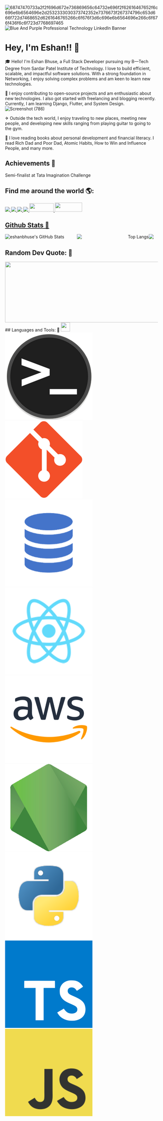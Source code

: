 ![68747470733a2f2f696d672e736869656c64732e696f2f62616467652f6c696e6b6564696e2d2532333030373742352e7376673f267374796c653d666f722d7468652d6261646765266c6f676f3d6c696e6b6564696e266c6f676f436f6c6f723d7768697465](https://github.com/user-attachments/assets/aab96b8c-75da-48d3-b389-1ed1302b366e)![Blue And Purple Professional Technology LinkedIn Banner](https://github.com/user-attachments/assets/ee1a5407-4d1f-4dc6-afc7-0f40435f3231)

# Hey, I'm Eshan!! 👋

🎓 Hello! I'm Eshan Bhuse, a Full Stack Developer pursuing my B—Tech Degree from Sardar Patel Institute of Technology. I love to build efficient, scalable, and impactful software solutions. 
   With a strong foundation in Networking, I enjoy solving complex problems and am keen to learn new technologies.

🎯 I enjoy contributing to open-source projects and am enthusiastic about new technologies. I also got started with freelancing and blogging recently. Currently, I am learning Django, Flutter, 
   and System Design.
![Screenshot (786)](https://github.com/user-attachments/assets/1cd8fb03-cdfc-4741-bdc7-ac3e2df0122a)


✈ Outside the tech world, I enjoy traveling to new places, meeting new people, and developing new skills ranging from playing guitar to going to the gym.

🎸 I love reading books about personal development and financial literacy. I read Rich Dad and Poor Dad, Atomic Habits, How to Win and Influence People, and many more.

## Achievements 🏅

Semi-finalist at Tata Imagination Challenge

## Find me around the world 🌎: 
<a href="www.linkedin.com/in/eshanbhuse">
<img src="https://camo.githubusercontent.com/d90c501c7f68295cfcab6a68b761ba5b1101292b8ac9895eaeca253df2e53eb3/68747470733a2f2f696d672e736869656c64732e696f2f62616467652f6c696e6b6564696e2d2532333030373742352e7376673f267374796c653d666f722d7468652d6261646765266c6f676f3d6c696e6b6564696e266c6f676f436f6c6f723d7768697465">
<a href="https://medium.com/@eshan.bhuse">
<img src="https://camo.githubusercontent.com/290851f87e4ab0147a0e9680e78244edf16303a3c965658336d64dc41e3974ad/68747470733a2f2f696d672e736869656c64732e696f2f62616467652f6d656469756d2d2532333132313030452e7376673f267374796c653d666f722d7468652d6261646765266c6f676f3d6d656469756d266c6f676f436f6c6f723d7768697465">
<a href="https://github.com/eshanbhuse">
<img src="https://camo.githubusercontent.com/9c137a831035de366198774c3260403fa2415d06ad2153a30098022f2c4249a9/68747470733a2f2f696d672e736869656c64732e696f2f62616467652f4769744875622d2532333132313030452e7376673f267374796c653d666f722d7468652d6261646765266c6f676f3d476974687562266c6f676f436f6c6f723d7768697465">
<a href="https://www.instagram.com/eshanbhuse?igsh=ZjE0dXR0dDIzeTB1">
<img src="https://camo.githubusercontent.com/4eccb7494c06c4358132bdec110cc4481f33b3e04d1be81c10f648742c0bc3f3/68747470733a2f2f696d672e736869656c64732e696f2f62616467652f696e7374616772616d2d2532334534343035462e7376673f267374796c653d666f722d7468652d6261646765266c6f676f3d696e7374616772616d266c6f676f436f6c6f723d7768697465">
<a href="mailto:eshan.bhuse@spit.ac.in">
<img src="https://static.dezeen.com/uploads/2020/10/gmail-google-logo-rebrand-workspace-design_dezeen_2364_col_0-1704x958.jpg" style="width:80px;height:28px">
<a href="https://leetcode.com/eshanbhuse">
<img src="https://blog.kakaocdn.net/dn/dyqZon/btqE0kscvyH/KVB2iWfZCj95KVWcjC7oIk/img.png" style="width:90px;height:30px">


## Github Stats 🏅
  <a href="https://awesome-github-stats.azurewebsites.net/index.html??cardType=level&theme=algolia&preferLogin=false"> 
  <img  alt="eshanbhuse's GitHub Stats" align="left" width="47%" src="https://awesome-github-stats.azurewebsites.net/user-stats/eshanbhuse?cardType=level&theme=algolia&preferLogin=false">  
  </a>

<p align="right">
  <img align="left" width="47%" src="https://github-readme-stats.vercel.app/api/top-langs/?username=eshanbhuse&theme=dark&layout=compact" alt="Top Langs">
</p>

![](https://raw.githubusercontent.com/eshanbhuse/github-stats/master/generated/overview.svg#gh-dark-mode-only)
<br>

## Random Dev Quote: 🏅
<img align="center" src="https://www.datocms-assets.com/48294/1725363740-21_quotes_brian_kernighan.webp?auto=format" style="width:800px;height:200px">

<br>
## Languages and Tools: 🏅
<img width="30px" height="30px" src="https://camo.githubusercontent.com/ea2b8a5e139f26430914f373fb72ef6c560a6d806737cd3e05e224eba409e3fa/68747470733a2f2f656e637279707465642d74626e302e677374617469632e636f6d2f696d616765733f713d74626e253341414e643947635354547a5041772d353573736d31496d35393478595a3965525175324a796c726b594c6726757371703d434155">
<img src="https://raw.githubusercontent.com/github/explore/80688e429a7d4ef2fca1e82350fe8e3517d3494d/topics/terminal/terminal.png">
<img src="https://raw.githubusercontent.com/devicons/devicon/master/icons/git/git-original.svg"><img src="">
<img src="https://raw.githubusercontent.com/github/explore/80688e429a7d4ef2fca1e82350fe8e3517d3494d/topics/sql/sql.png">
<img src="https://raw.githubusercontent.com/github/explore/80688e429a7d4ef2fca1e82350fe8e3517d3494d/topics/react/react.png">
<img src="https://raw.githubusercontent.com/github/explore/80688e429a7d4ef2fca1e82350fe8e3517d3494d/topics/aws/aws.png">
<img src="https://raw.githubusercontent.com/github/explore/80688e429a7d4ef2fca1e82350fe8e3517d3494d/topics/nodejs/nodejs.png">
<img src="https://raw.githubusercontent.com/github/explore/80688e429a7d4ef2fca1e82350fe8e3517d3494d/topics/python/python.png">
<img src="https://raw.githubusercontent.com/github/explore/80688e429a7d4ef2fca1e82350fe8e3517d3494d/topics/typescript/typescript.png">
<img src="https://raw.githubusercontent.com/github/explore/80688e429a7d4ef2fca1e82350fe8e3517d3494d/topics/javascript/javascript.png">

<!--
**eshanbhuse/eshanbhuse** is a ✨ _special_ ✨ repository because its `README.md` (this file) appears on your GitHub profile.

Here are some ideas to get you started:

- 🔭 I’m currently working on ...
- 🌱 I’m currently learning ...
- 👯 I’m looking to collaborate on ...
- 🤔 I’m looking for help with ...
- 💬 Ask me about ...
- 📫 How to reach me: ...
- 😄 Pronouns: ...
- ⚡ Fun fact: ...
-->
